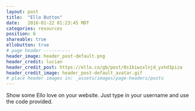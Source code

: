 ```yaml
---
layout: post
title:  "Ello Button"
date:   2016-01-22 01:23:45 MDT
categories: resources
position: 6
shareable: true
ellobutton: true
# page header ----------
header_image: header_post-default.png
header_credit: lucian
header_credit_post: https://ello.co/gb/post/8s1kiwzxlnjd_yxhd3piza
header_credit_image: header_post-default_avatar.gif
# place header images in: _assets/images/page-headers/posts
---
```


Show some Ello love on your website. Just type in your username and use the code provided.
